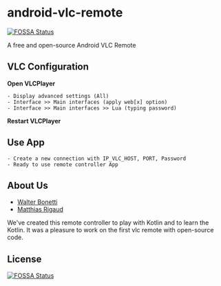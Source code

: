 # android-vlc-remote
[![FOSSA Status](https://app.fossa.io/api/projects/git%2Bgithub.com%2FIniterWorker%2Fandroid-vlc-remote.svg?type=shield)](https://app.fossa.io/projects/git%2Bgithub.com%2FIniterWorker%2Fandroid-vlc-remote?ref=badge_shield)


A free and open-source Android VLC Remote


## VLC Configuration

__Open VLCPlayer__

    - Display advanced settings (All)
    - Interface >> Main interfaces (apply web[x] option)
    - Interface >> Main interfaces >> Lua (typing password)
__Restart VLCPlayer__

## Use App

    - Create a new connection with IP_VLC_HOST, PORT, Password
    - Ready to use remote controller App
    
## About Us

- [Walter Bonetti](https://github.com/IniterWorker)
- [Matthias Rigaud](https://github.com/matthiasrigaud)

We've created this remote controller to play with Kotlin and to learn the Kotlin.
It was a pleasure to work on the first vlc remote with open-source code.



## License
[![FOSSA Status](https://app.fossa.io/api/projects/git%2Bgithub.com%2FIniterWorker%2Fandroid-vlc-remote.svg?type=large)](https://app.fossa.io/projects/git%2Bgithub.com%2FIniterWorker%2Fandroid-vlc-remote?ref=badge_large)
